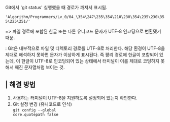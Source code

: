 Git에서 'git status' 실행했을 때 경로가 깨져서 표시됨.

<code>'Algorithm/Programmers/Lv_0/04_\354\247\235\354\210\230\354\235\230\355\225\251/'</code>

=> 파일 경로에 포함된 한글 또는 다른 유니코드 문자가 UTF-8 인코딩으로 변환됐기 때문.


: Git은 내부적으로 파일 및 디렉토리 경로를 UTF-8로 처리한다. 해당 환경이 UTF-8을 제대로 해석하지 못하면 문자가 이상하게 표시된다. 즉 팡리 경로에 한글이 포함되어 있는데, 이 한글이 UTF-8로 인코딩되어 있는 상태에서 터미널이 이를 제대로 코딩하지 못해서 깨진 문자열처럼 보이는 것.


| 해결 방법
- 
1. 사용하는 터미널이 UTF-8을 지원하도록 설정되어 있는지 확인한다.
2. Git 설정 변경 (유니코드로 인식) <br>
<code>git config --global core.quotepath false
</code>



